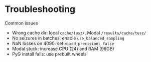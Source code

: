 # Troubleshooting

Common issues

- Wrong cache dir: local `cache/tusz/`, Modal `/results/cache/tusz/`
- No seizures in batches: enable `use_balanced_sampling`
- NaN losses on 4090: set `mixed_precision: false`
- Modal stuck: increase CPU (24) and RAM (96GB)
- PyG install fails: use prebuilt wheels
